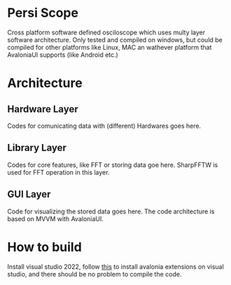 # Persi Scope
Cross platform software defined osciloscope which uses multy layer software architecture.
Only tested and compiled on windows, but could be compiled for other platforms like Linux, MAC an wathever platform that AvaloniaUI  supports (like Android etc.)

# Architecture

## Hardware Layer
Codes for comunicating data with (different) Hardwares goes here.

## Library Layer
Codes for core features, like FFT or storing data goe here.
SharpFFTW is used for FFT operation in this layer.

## GUI Layer
Code for visualizing the stored data goes here.
The code architecture is based on MVVM with AvaloniaUI.

# How to build

Install visual studio 2022, follow [this](https://docs.avaloniaui.net/docs/get-started/install-the-avalonia-extension) to install avalonia extensions on visual studio, and there should be no problem to compile the code.

